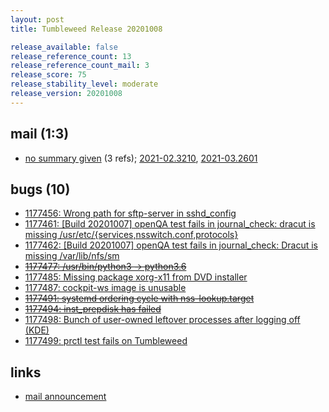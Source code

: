 ```yaml
---
layout: post
title: Tumbleweed Release 20201008

release_available: false
release_reference_count: 13
release_reference_count_mail: 3
release_score: 75
release_stability_level: moderate
release_version: 20201008
---
```


## mail (1:3)

- [no summary given](https://github.com/boombatower/tumbleweed-review/issues/10) (3 refs); [2021-02.3210](https://github.com/boombatower/tumbleweed-review/issues/10), [2021-03.2601](https://github.com/boombatower/tumbleweed-review/issues/10)

## bugs (10)

<!--more-->

- [1177456: Wrong path for sftp-server in sshd_config](https://bugzilla.opensuse.org/show_bug.cgi?id=1177456)
- [1177461: \[Build 20201007\] openQA test fails in journal_check: dracut is missing /usr/etc/{services,nsswitch.conf,protocols}](https://bugzilla.opensuse.org/show_bug.cgi?id=1177461)
- [1177462: \[Build 20201007\] openQA test fails in journal_check: Dracut is missing /var/lib/nfs/sm](https://bugzilla.opensuse.org/show_bug.cgi?id=1177462)
- ~~[1177477: /usr/bin/python3 -> python3.6](https://bugzilla.opensuse.org/show_bug.cgi?id=1177477)~~
- [1177485: Missing package xorg-x11 from DVD installer](https://bugzilla.opensuse.org/show_bug.cgi?id=1177485)
- [1177487: cockpit-ws image is unusable](https://bugzilla.opensuse.org/show_bug.cgi?id=1177487)
- ~~[1177491: systemd ordering cycle with nss-lookup.target](https://bugzilla.opensuse.org/show_bug.cgi?id=1177491)~~
- ~~[1177494: inst_prepdisk has failed](https://bugzilla.opensuse.org/show_bug.cgi?id=1177494)~~
- [1177498: Bunch of user-owned leftover processes after logging off (KDE)](https://bugzilla.opensuse.org/show_bug.cgi?id=1177498)
- [1177499: prctl test fails on Tumbleweed](https://bugzilla.opensuse.org/show_bug.cgi?id=1177499)



## links

- [mail announcement](https://github.com/boombatower/tumbleweed-review/issues/10)

